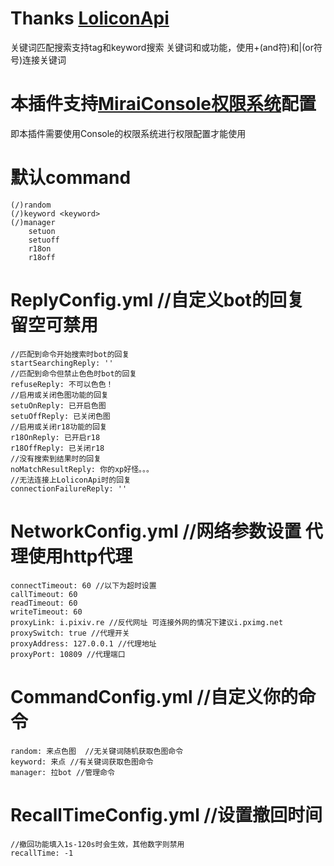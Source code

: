 # Thanks [LoliconApi](api.lolicon.app)
关键词匹配搜索支持tag和keyword搜索 关键词和或功能，使用+(and符)和|(or符号)连接关键词
# 本插件支持[MiraiConsole权限系统](https://docs.mirai.mamoe.net/console/Permissions.html#%E5%88%A4%E6%96%AD%E6%9D%83%E9%99%90)配置
即本插件需要使用Console的权限系统进行权限配置才能使用
# 默认command
    (/)random
    (/)keyword <keyword>
    (/)manager 
        setuon
        setuoff
        r18on
        r18off
# ReplyConfig.yml //自定义bot的回复 留空可禁用
    //匹配到命令开始搜索时bot的回复
    startSearchingReply: ''
    //匹配到命令但禁止色色时bot的回复
    refuseReply: 不可以色色！
    //启用或关闭色图功能的回复
    setuOnReply: 已开启色图
    setuOffReply: 已关闭色图
    //启用或关闭r18功能的回复
    r18OnReply: 已开启r18
    r18OffReply: 已关闭r18
    //没有搜索到结果时的回复
    noMatchResultReply: 你的xp好怪。。。
    //无法连接上LoliconApi时的回复
    connectionFailureReply: ''
# NetworkConfig.yml //网络参数设置 代理使用http代理
    connectTimeout: 60 //以下为超时设置
    callTimeout: 60 
    readTimeout: 60
    writeTimeout: 60
    proxyLink: i.pixiv.re //反代网址 可连接外网的情况下建议i.pximg.net
    proxySwitch: true //代理开关
    proxyAddress: 127.0.0.1 //代理地址
    proxyPort: 10809 //代理端口
# CommandConfig.yml //自定义你的命令
    random: 来点色图  //无关键词随机获取色图命令
    keyword: 来点 //有关键词获取色图命令
    manager: 拉bot //管理命令
# RecallTimeConfig.yml //设置撤回时间
    //撤回功能填入1s-120s时会生效，其他数字则禁用
    recallTime: -1
